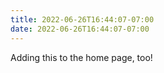 ```yaml
---
title: 2022-06-26T16:44:07-07:00 
date: 2022-06-26T16:44:07-07:00
---
```


Adding this to the home page, too!